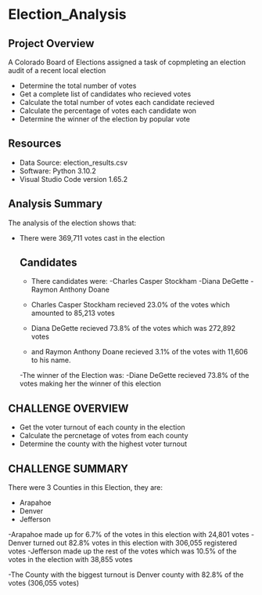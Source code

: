# Election_Analysis

## Project Overview
A Colorado Board of Elections assigned a task of copmpleting an election audit of a recent local election

- Determine the total number of votes
- Get a complete list of candidates who recieved votes
- Calculate the total number of votes each candidate recieved
- Calculate the percentage of votes each candidate won
- Determine the winner of the election by popular vote

## Resources
- Data Source: election_results.csv
- Software: Python 3.10.2 
- Visual Studio Code version 1.65.2

## Analysis Summary
The analysis of the election shows that:
- There were 369,711 votes cast in the election

  ## Candidates
    - There candidates were:
      -Charles Casper Stockham
      -Diana DeGette
      -Raymon Anthony Doane
  
    - Charles Casper Stockham recieved 23.0% of the votes which amounted to 85,213 votes
    - Diana DeGette recieved 73.8% of the votes which was 272,892 votes
    - and Raymon Anthony Doane recieved 3.1% of the votes with 11,606 to his name.
    
    -The winner of the Election was:
      -Diane DeGette recieved 73.8% of the votes making her the winner of this election
 
## CHALLENGE OVERVIEW
- Get the voter turnout of each county in the election
- Calculate the percnetage of votes from each county
- Determine the county with the highest voter turnout


## CHALLENGE SUMMARY
There were 3 Counties in this Election, they are:
  - Arapahoe
  - Denver
  - Jefferson
 
  -Arapahoe made up for 6.7% of the votes in this election with 24,801 votes
  -Denver turned out 82.8% votes in this election with 306,055 registered votes
  -Jefferson made up the rest of the votes which was 10.5% of the votes in the election with 38,855 votes
  
 -The County with the biggest turnout is Denver county with 82.8% of the votes (306,055 votes)
